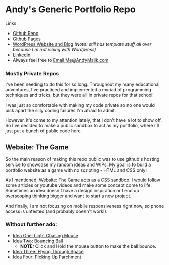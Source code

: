 # Andy's Generic Portfolio Repo
Links:
 - [Github Repo](https://www.github.com/Ansem717/Ansem717.github.io)
 - [Github Pages](https://ansem717.github.io)
 - [WordPress Website and Blog](https://www.andymalik.com) *(Note: still has template stuff all over because I'm not vibing with Wordpress)*
 - [LinkedIn](http://linkedin.com/in/andy-malik)
 - Always feel free to [Email Me@AndyMalik.com](mailto:me@andymalik.com)

### Mostly Private Repos
I've been needing to do this for so long. Throughout my many educational adventures, I've practiced and implemented a myriad of programming techniques and tricks, but they were all in private repos for that school!

I was just so comfortable with making my code private so no one would pick apart the silly coding failures I'm afraid to admit. 

However, it's come to my attention lately, that I don't have a lot to show off. So I've decided to make a public sandbox to act as my portfolio, where I'll just put a bunch of public code here.
## Website: The Game
So the main reason of making this repo public was to use github's hosting service to showcase my random ideas and WIPs. My goal is to build a portfolio website as a game with no scripting - HTML and CSS only!

As I mentioned, Website: The Game acts as a CSS sandbox. I would follow some articles or youtube videos and make some concept come to life. Sometimes an idea doesn't have a design inspiration or I end up ~~overscoping~~ thinking bigger and want to start a new project.

And finally, I am not focusing on mobile responsiveness right now, so phone access is untested (and probably doesn't work!).
### Without further ado:
- [Idea One: Light Chasing Mouse](https://ansem717.github.io/WebsiteTheGame/VersionOne/index.html)
- [Idea Two: Bouncing Ball](https://ansem717.github.io/WebsiteTheGame/VersionTwo/index.html)
  - **NOTE:** Click and Hold the mouse button to make the ball bounce.
- [Idea Three: Flying Through Space](https://ansem717.github.io/WebsiteTheGame/VersionThree/index.html)
- [Idea Four: Picking Up Parchment](https://ansem717.github.io/WebsiteTheGame/VersionFour/index.html)